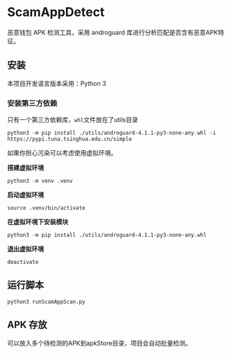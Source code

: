 # ScamAppDetect

恶意钱包 APK 检测工具，采用 androguard 库进行分析匹配是否含有恶意APK特征。

## 安装

本项目开发语言版本采用：Python 3

### 安装第三方依赖

只有一个第三方依赖库，`whl`文件放在了utils目录

```shell
python3 -m pip install ./utils/androguard-4.1.1-py3-none-any.whl -i https://pypi.tuna.tsinghua.edu.cn/simple
```

如果你担心污染可以考虑使用虚拟环境。

**搭建虚拟环境**
```shell
python3 -m venv .venv
```
**启动虚拟环境**
```shell
source .venv/bin/activate
```

**在虚拟环境下安装模块**
```shell
python3 -m pip install ./utils/androguard-4.1.1-py3-none-any.whl
```

**退出虚拟环境**
```shell
deactivate
```

## 运行脚本
```shell
python3 runScamAppScan.py
```

## APK 存放
可以放入多个待检测的APK到apkStore目录，项目会自动批量检测。
